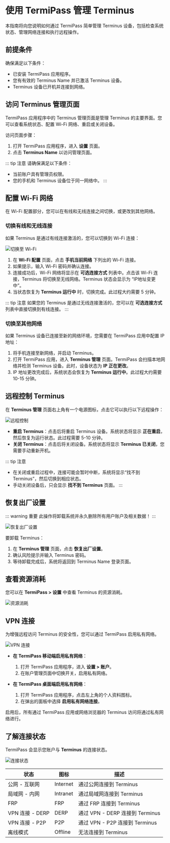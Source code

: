 # 使用 TermiPass 管理 Terminus

本指南将向您说明如何通过 TermiPass 简单管理 Terminus 设备，包括检查系统状态、管理网络连接和执行远程操作。

## 前提条件

确保满足以下条件：

- 已安装 TermiPass 应用程序。
- 您有有效的 Terminus Name 并已激活 Terminus 设备。
- Terminus 设备已开机并连接到网络。

## 访问 Terminus 管理页面

TermiPass 应用程序中的 Terminus 管理页面是管理 Terminus 的主要界面。您可以查看系统状态、配置 Wi-Fi 网络、重启或关闭设备。

访问页面步骤：

1. 打开 TermiPass 应用程序，进入 **设置** 页面。
2. 点击 **Terminus Name** 以访问管理页面。

::: tip 注意
请确保满足以下条件：
- 当前账户具有管理员权限。
- 您的手机和 Terminus 设备位于同一网络中。
:::

## 配置 Wi-Fi 网络

在 Wi-Fi 配置部分，您可以在有线和无线连接之间切换，或更改到其他网络。

### 切换有线和无线连接

如果 Terminus 是通过有线连接激活的，您可以切换到 Wi-Fi 连接：

![切换至 Wi-Fi](/images/how-to/termipass/switch_to_wifi.png)

1. 在 **Wi-Fi 配置** 页面，点击 **手机当前网络** 下列出的 Wi-Fi 连接。
2. 如果提示，输入 Wi-Fi 密码并确认连接。
3. 连接成功后，Wi-Fi 网络将显示在 **可选连接方式** 列表中。点击该 Wi-Fi 连接，Terminus 将切换至无线网络。Terminus 状态会显示为 “IP地址变更中”。
4. 当状态恢复为 **Terminus 运行中** 时，切换完成。此过程大约需要 5 分钟。

::: tip 注意
如果您的 Terminus 是通过无线连接激活的，您可以在 **可选连接方式** 列表中直接切换到有线连接。
:::

### 切换至其他网络

如果 Terminus 设备已连接至新的网络环境，您需要在 TermiPass 应用中配置 IP 地址：

1. 将手机连接至新网络，并启动 Terminus。
2. 打开 TermiPass 应用，进入 **Terminus 管理** 页面。TermiPass 会扫描本地网络并检测 Terminus 设备。此时，设备状态为 **IP 正在更改**。
3. IP 地址更改完成后，系统状态会恢复为 **Terminus 运行中**。此过程大约需要 10-15 分钟。

## 远程控制 Terminus

在 **Terminus 管理** 页面右上角有一个电源图标，点击它可以执行以下远程操作：

![远程控制](/images/how-to/termipass/remote_control.png)

- **重启 Terminus**：点击后将重启 Terminus 设备。系统状态将显示 **正在重启**，然后恢复为运行状态。此过程需要 5-10 分钟。
- **关闭 Terminus**：点击后将关闭设备。系统状态将显示 **Terminus 已关闭**，您需要手动重新开机。

::: tip 注意
- 在关闭或重启过程中，连接可能会暂时中断，系统将显示“找不到 Terminus”，然后切换到相应状态。
- 手动关闭设备后，只会显示 **找不到 Terminus** 页面。
  :::

## 恢复出厂设置

::: warning 重要
此操作将卸载系统并永久删除所有用户账户及相关数据！
:::

![恢复出厂设置](/images/how-to/termipass/restore_to_factory.png)

要卸载 Terminus：

1. 在 **Terminus 管理** 页面，点击 **恢复出厂设置**。
2. 确认风险提示并输入 Terminus 密码。
3. 等待卸载完成后，系统将返回到 Terminus Name 登录页面。

## 查看资源消耗

您可以在 **TermiPass > 设置** 中查看 Terminus 的资源消耗。

![资源消耗](/images/how-to/termipass/resource.jpg)

## VPN 连接

为增强远程访问 Terminus 的安全性，您可以通过 TermiPass 启用私有网络。

![VPN 连接](/images/how-to/termipass/vpn.jpg)

- **在 TermiPass 移动端启用私有网络**：
    1. 打开 TermiPass 应用程序，进入 **设置 > 账户**。
    2. 在账户管理页面中切换开关，启用私有网络。

- **在 TermiPass 桌面端启用私有网络**：
    1. 打开 TermiPass 应用程序，点击左上角的个人资料图标。
    2. 在弹出的面板中选择 **启用私有网络连接**。

启用后，所有通过 TermiPass 应用或网络浏览器的 Terminus 访问将通过私有网络进行。

## 了解连接状态

TermiPass 会显示您账户与 **Terminus** 的连接状态。

![连接状态](/images/how-to/termipass/connection_status.jpg)

| 状态                      | 图标      | 描述                                     |
| --------------------------- | --------- | ---------------------------------------- |
| 公网 - 互联网               | Internet  | 通过公网连接到 Terminus                  |
| 局域网 - 内网                | Intranet  | 通过局域网连接到 Terminus               |
| FRP                        | FRP       | 通过 FRP 连接到 Terminus                 |
| VPN 连接 - DERP             | DERP      | 通过 VPN - DERP 连接到 Terminus          |
| VPN 连接 - P2P              | P2P       | 通过 VPN - P2P 连接到 Terminus           |
| 离线模式                    | Offline   | 无法连接到 Terminus                      |

